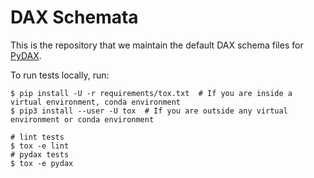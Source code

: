 # DAX Schemata

This is the repository that we maintain the default DAX schema files for
[PyDAX](https://github.com/codait/pydax).

To run tests locally, run:

    $ pip install -U -r requirements/tox.txt  # If you are inside a virtual environment, conda environment
    $ pip3 install --user -U tox  # If you are outside any virtual environment or conda environment

    # lint tests
    $ tox -e lint
    # pydax tests
    $ tox -e pydax

